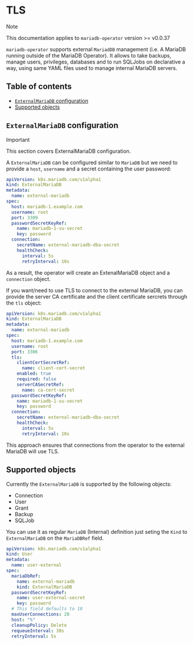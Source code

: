 # TLS

> [!NOTE]  
> This documentation applies to `mariadb-operator` version >= v0.0.37

`mariadb-operator` supports external `MariadDB` management (i.e. A MariaDB running outside of the MariaDB Operator). It allows to take backups, manage users, privileges, databases and to run SQLJobs on declarative a way, using same YAML files used to manage internal MariaDB servers.

## Table of contents
<!-- toc -->
- [`ExternalMariaDB` configuration](#externalmariadb-configuration)
- [Supported objects](#supported-objects)
<!-- /toc -->

## `ExternalMariaDB` configuration

> [!IMPORTANT]  
> This section covers ExternalMariaDB configuration.

A `ExternalMariaDB` can be configured similar to `MariaDB` but we need to provide a `host`, `username`
and a secret containing the user password:
```yaml
apiVersion: k8s.mariadb.com/v1alpha1
kind: ExternalMariaDB
metadata:
  name: external-mariadb
spec:
  host: mariadb-1.example.com
  username: root
  port: 3309
  passwordSecretKeyRef:
    name: mariadb-1-su-secret
    key: password
  connection:
    secretName: external-mariadb-dba-secret
    healthCheck:
      interval: 5s
      retryInterval: 10s
```
As a result, the operator will create an ExtenalMariaDB object and a `connection` object.

If you want/need to use TLS to connect to the external MariaDB, you can provide the server CA certificate and the client certificate sercrets through the `tls` object:
```yaml
apiVersion: k8s.mariadb.com/v1alpha1
kind: ExternalMariaDB
metadata:
  name: external-mariadb
spec:
  host: mariadb-1.example.com
  username: root
  port: 3306
  tls:
    clientCertSecretRef:
      name: client-cert-secret
    enabled: true
    required: false
    serverCASecretRef:
      name: ca-cert-secret
  passwordSecretKeyRef:
    name: mariadb-1-su-secret
    key: password
  connection:
    secretName: external-mariadb-dba-secret
    healthCheck:
      interval: 5s
      retryInterval: 10s
```
This approach ensures that connections from the operator to the external MariaDB will use TLS.


## Supported objects

Currently the `ExternalMariaDB` is supported by the following objects:
* Connection
* User
* Grant
* Backup
* SQLJob

You can use it as regular `MariaDB` (Internal) definition just seting the `Kind` to `ExternalMariaDB` on the `MariaDBRef` field.

```yaml
apiVersion: k8s.mariadb.com/v1alpha1
kind: User
metadata:
  name: user-external
spec:
  mariaDbRef:
    name: external-mariadb
    kind: ExternalMariaDB
  passwordSecretKeyRef:
    name: user-external-secret
    key: password
  # This field defaults to 10
  maxUserConnections: 20
  host: "%"
  cleanupPolicy: Delete
  requeueInterval: 30s
  retryInterval: 5s
```
